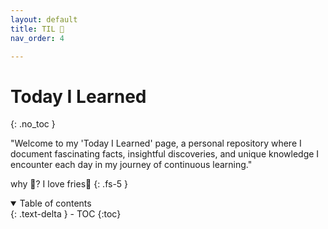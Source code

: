 ```yaml
---
layout: default
title: TIL 🍟
nav_order: 4

---
```

# Today I Learned 
{: .no_toc }

"Welcome to my 'Today I Learned' page, a personal repository where I document fascinating facts, insightful discoveries, and unique knowledge I encounter each day in my journey of continuous learning."   

why 🍟? I love fries💜
{: .fs-5 }

<details open markdown="block">
  <summary>
    Table of contents
  </summary>
  {: .text-delta }
- TOC
{:toc}
</details>

